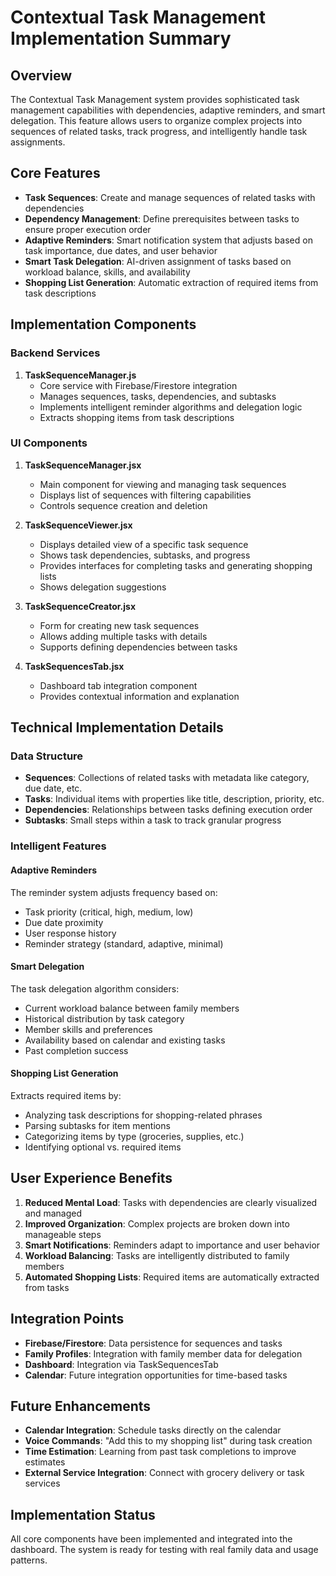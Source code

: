 # Contextual Task Management Implementation Summary

## Overview

The Contextual Task Management system provides sophisticated task management capabilities with dependencies, adaptive reminders, and smart delegation. This feature allows users to organize complex projects into sequences of related tasks, track progress, and intelligently handle task assignments.

## Core Features

- **Task Sequences**: Create and manage sequences of related tasks with dependencies
- **Dependency Management**: Define prerequisites between tasks to ensure proper execution order
- **Adaptive Reminders**: Smart notification system that adjusts based on task importance, due dates, and user behavior
- **Smart Task Delegation**: AI-driven assignment of tasks based on workload balance, skills, and availability
- **Shopping List Generation**: Automatic extraction of required items from task descriptions

## Implementation Components

### Backend Services

1. **TaskSequenceManager.js**
   - Core service with Firebase/Firestore integration
   - Manages sequences, tasks, dependencies, and subtasks
   - Implements intelligent reminder algorithms and delegation logic
   - Extracts shopping items from task descriptions

### UI Components

1. **TaskSequenceManager.jsx**
   - Main component for viewing and managing task sequences
   - Displays list of sequences with filtering capabilities
   - Controls sequence creation and deletion

2. **TaskSequenceViewer.jsx**
   - Displays detailed view of a specific task sequence
   - Shows task dependencies, subtasks, and progress
   - Provides interfaces for completing tasks and generating shopping lists
   - Shows delegation suggestions

3. **TaskSequenceCreator.jsx**
   - Form for creating new task sequences
   - Allows adding multiple tasks with details
   - Supports defining dependencies between tasks

4. **TaskSequencesTab.jsx**
   - Dashboard tab integration component
   - Provides contextual information and explanation

## Technical Implementation Details

### Data Structure

- **Sequences**: Collections of related tasks with metadata like category, due date, etc.
- **Tasks**: Individual items with properties like title, description, priority, etc.
- **Dependencies**: Relationships between tasks defining execution order
- **Subtasks**: Small steps within a task to track granular progress

### Intelligent Features

#### Adaptive Reminders

The reminder system adjusts frequency based on:
- Task priority (critical, high, medium, low)
- Due date proximity
- User response history
- Reminder strategy (standard, adaptive, minimal)

#### Smart Delegation

The task delegation algorithm considers:
- Current workload balance between family members
- Historical distribution by task category
- Member skills and preferences
- Availability based on calendar and existing tasks
- Past completion success

#### Shopping List Generation

Extracts required items by:
- Analyzing task descriptions for shopping-related phrases
- Parsing subtasks for item mentions
- Categorizing items by type (groceries, supplies, etc.)
- Identifying optional vs. required items

## User Experience Benefits

1. **Reduced Mental Load**: Tasks with dependencies are clearly visualized and managed
2. **Improved Organization**: Complex projects are broken down into manageable steps
3. **Smart Notifications**: Reminders adapt to importance and user behavior
4. **Workload Balancing**: Tasks are intelligently distributed to family members
5. **Automated Shopping Lists**: Required items are automatically extracted from tasks

## Integration Points

- **Firebase/Firestore**: Data persistence for sequences and tasks
- **Family Profiles**: Integration with family member data for delegation
- **Dashboard**: Integration via TaskSequencesTab
- **Calendar**: Future integration opportunities for time-based tasks

## Future Enhancements

- **Calendar Integration**: Schedule tasks directly on the calendar
- **Voice Commands**: "Add this to my shopping list" during task creation
- **Time Estimation**: Learning from past task completions to improve estimates
- **External Service Integration**: Connect with grocery delivery or task services

## Implementation Status

All core components have been implemented and integrated into the dashboard. The system is ready for testing with real family data and usage patterns.